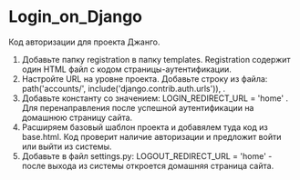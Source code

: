 # Login_on_Django
Код авторизации для проекта Джанго. 

1. Добавьте папку registration в папку templates. Registration содержит один HTML файл с кодом страницы-аутентификации.
2. Настройте URL на уровне проекта. Добавьте строку из файла: path('accounts/', include('django.contrib.auth.urls')), .
3. Добавьте константу со значением: LOGIN_REDIRECT_URL = 'home' . Для перенаправления после успешной аутентификации на домашнюю страницу сайта.
4. Расширяем базовый шаблон проекта и добавялем туда код из base.html. Код проверит наличие авторизации и предложит войти или выйти из системы.
5. Добавьте в файл settings.py: LOGOUT_REDIRECT_URL = 'home' - после выхода из системы откроется домашняя страница сайта. 
